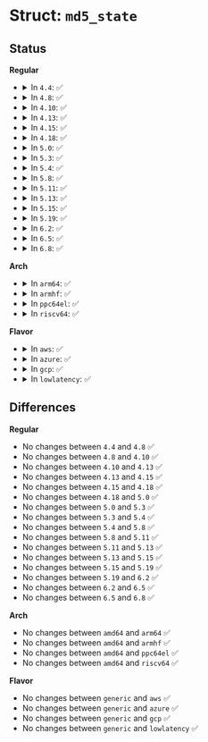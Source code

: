 # Struct: <code>md5_state</code>

## Status
<b>Regular</b>
<ul>
<li>
<details>
<summary>In <code>4.4</code>: ✅</summary>

```c
struct md5_state {
    u32 hash[4];
    u32 block[16];
    u64 byte_count;
};
```
</details>
</li>
<li>
<details>
<summary>In <code>4.8</code>: ✅</summary>

```c
struct md5_state {
    u32 hash[4];
    u32 block[16];
    u64 byte_count;
};
```
</details>
</li>
<li>
<details>
<summary>In <code>4.10</code>: ✅</summary>

```c
struct md5_state {
    u32 hash[4];
    u32 block[16];
    u64 byte_count;
};
```
</details>
</li>
<li>
<details>
<summary>In <code>4.13</code>: ✅</summary>

```c
struct md5_state {
    u32 hash[4];
    u32 block[16];
    u64 byte_count;
};
```
</details>
</li>
<li>
<details>
<summary>In <code>4.15</code>: ✅</summary>

```c
struct md5_state {
    u32 hash[4];
    u32 block[16];
    u64 byte_count;
};
```
</details>
</li>
<li>
<details>
<summary>In <code>4.18</code>: ✅</summary>

```c
struct md5_state {
    u32 hash[4];
    u32 block[16];
    u64 byte_count;
};
```
</details>
</li>
<li>
<details>
<summary>In <code>5.0</code>: ✅</summary>

```c
struct md5_state {
    u32 hash[4];
    u32 block[16];
    u64 byte_count;
};
```
</details>
</li>
<li>
<details>
<summary>In <code>5.3</code>: ✅</summary>

```c
struct md5_state {
    u32 hash[4];
    u32 block[16];
    u64 byte_count;
};
```
</details>
</li>
<li>
<details>
<summary>In <code>5.4</code>: ✅</summary>

```c
struct md5_state {
    u32 hash[4];
    u32 block[16];
    u64 byte_count;
};
```
</details>
</li>
<li>
<details>
<summary>In <code>5.8</code>: ✅</summary>

```c
struct md5_state {
    u32 hash[4];
    u32 block[16];
    u64 byte_count;
};
```
</details>
</li>
<li>
<details>
<summary>In <code>5.11</code>: ✅</summary>

```c
struct md5_state {
    u32 hash[4];
    u32 block[16];
    u64 byte_count;
};
```
</details>
</li>
<li>
<details>
<summary>In <code>5.13</code>: ✅</summary>

```c
struct md5_state {
    u32 hash[4];
    u32 block[16];
    u64 byte_count;
};
```
</details>
</li>
<li>
<details>
<summary>In <code>5.15</code>: ✅</summary>

```c
struct md5_state {
    u32 hash[4];
    u32 block[16];
    u64 byte_count;
};
```
</details>
</li>
<li>
<details>
<summary>In <code>5.19</code>: ✅</summary>

```c
struct md5_state {
    u32 hash[4];
    u32 block[16];
    u64 byte_count;
};
```
</details>
</li>
<li>
<details>
<summary>In <code>6.2</code>: ✅</summary>

```c
struct md5_state {
    u32 hash[4];
    u32 block[16];
    u64 byte_count;
};
```
</details>
</li>
<li>
<details>
<summary>In <code>6.5</code>: ✅</summary>

```c
struct md5_state {
    u32 hash[4];
    u32 block[16];
    u64 byte_count;
};
```
</details>
</li>
<li>
<details>
<summary>In <code>6.8</code>: ✅</summary>

```c
struct md5_state {
    u32 hash[4];
    u32 block[16];
    u64 byte_count;
};
```
</details>
</li>
</ul>
<b>Arch</b>
<ul>
<li>
<details>
<summary>In <code>arm64</code>: ✅</summary>

```c
struct md5_state {
    u32 hash[4];
    u32 block[16];
    u64 byte_count;
};
```
</details>
</li>
<li>
<details>
<summary>In <code>armhf</code>: ✅</summary>

```c
struct md5_state {
    u32 hash[4];
    u32 block[16];
    u64 byte_count;
};
```
</details>
</li>
<li>
<details>
<summary>In <code>ppc64el</code>: ✅</summary>

```c
struct md5_state {
    u32 hash[4];
    u32 block[16];
    u64 byte_count;
};
```
</details>
</li>
<li>
<details>
<summary>In <code>riscv64</code>: ✅</summary>

```c
struct md5_state {
    u32 hash[4];
    u32 block[16];
    u64 byte_count;
};
```
</details>
</li>
</ul>
<b>Flavor</b>
<ul>
<li>
<details>
<summary>In <code>aws</code>: ✅</summary>

```c
struct md5_state {
    u32 hash[4];
    u32 block[16];
    u64 byte_count;
};
```
</details>
</li>
<li>
<details>
<summary>In <code>azure</code>: ✅</summary>

```c
struct md5_state {
    u32 hash[4];
    u32 block[16];
    u64 byte_count;
};
```
</details>
</li>
<li>
<details>
<summary>In <code>gcp</code>: ✅</summary>

```c
struct md5_state {
    u32 hash[4];
    u32 block[16];
    u64 byte_count;
};
```
</details>
</li>
<li>
<details>
<summary>In <code>lowlatency</code>: ✅</summary>

```c
struct md5_state {
    u32 hash[4];
    u32 block[16];
    u64 byte_count;
};
```
</details>
</li>
</ul>

## Differences
<b>Regular</b>
<ul>
<li>
No changes between <code>4.4</code> and <code>4.8</code> ✅
</li>
<li>
No changes between <code>4.8</code> and <code>4.10</code> ✅
</li>
<li>
No changes between <code>4.10</code> and <code>4.13</code> ✅
</li>
<li>
No changes between <code>4.13</code> and <code>4.15</code> ✅
</li>
<li>
No changes between <code>4.15</code> and <code>4.18</code> ✅
</li>
<li>
No changes between <code>4.18</code> and <code>5.0</code> ✅
</li>
<li>
No changes between <code>5.0</code> and <code>5.3</code> ✅
</li>
<li>
No changes between <code>5.3</code> and <code>5.4</code> ✅
</li>
<li>
No changes between <code>5.4</code> and <code>5.8</code> ✅
</li>
<li>
No changes between <code>5.8</code> and <code>5.11</code> ✅
</li>
<li>
No changes between <code>5.11</code> and <code>5.13</code> ✅
</li>
<li>
No changes between <code>5.13</code> and <code>5.15</code> ✅
</li>
<li>
No changes between <code>5.15</code> and <code>5.19</code> ✅
</li>
<li>
No changes between <code>5.19</code> and <code>6.2</code> ✅
</li>
<li>
No changes between <code>6.2</code> and <code>6.5</code> ✅
</li>
<li>
No changes between <code>6.5</code> and <code>6.8</code> ✅
</li>
</ul>
<b>Arch</b>
<ul>
<li>
No changes between <code>amd64</code> and <code>arm64</code> ✅
</li>
<li>
No changes between <code>amd64</code> and <code>armhf</code> ✅
</li>
<li>
No changes between <code>amd64</code> and <code>ppc64el</code> ✅
</li>
<li>
No changes between <code>amd64</code> and <code>riscv64</code> ✅
</li>
</ul>
<b>Flavor</b>
<ul>
<li>
No changes between <code>generic</code> and <code>aws</code> ✅
</li>
<li>
No changes between <code>generic</code> and <code>azure</code> ✅
</li>
<li>
No changes between <code>generic</code> and <code>gcp</code> ✅
</li>
<li>
No changes between <code>generic</code> and <code>lowlatency</code> ✅
</li>
</ul>
